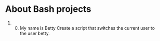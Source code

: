 # About Bash projects

1. 0. My name is Betty
Create a script that switches the current user to the user betty.
